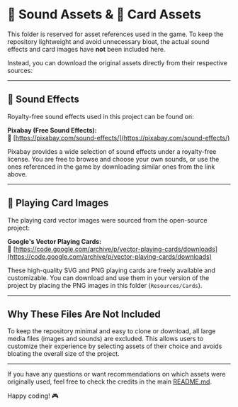 # 🎵 Sound Assets & 🎴 Card Assets

This folder is reserved for asset references used in the game. To keep the repository lightweight and avoid unnecessary bloat, the actual sound effects and card images have **not** been included here.

Instead, you can download the original assets directly from their respective sources:

---

## 🎵 Sound Effects
Royalty-free sound effects used in this project can be found on:

**Pixabay (Free Sound Effects):**  
🔗 [https://pixabay.com/sound-effects/](https://pixabay.com/sound-effects/)

Pixabay provides a wide selection of sound effects under a royalty-free license. You are free to browse and choose your own sounds, or use the ones referenced in the game by downloading similar ones from the link above.

---

## 🎴 Playing Card Images
The playing card vector images were sourced from the open-source project:

**Google's Vector Playing Cards:**  
🔗 [https://code.google.com/archive/p/vector-playing-cards/downloads](https://code.google.com/archive/p/vector-playing-cards/downloads)

These high-quality SVG and PNG playing cards are freely available and customizable. You can download and use them in your version of the project by placing the PNG images in this folder (`Resources/Cards`).

---

## Why These Files Are Not Included
To keep the repository minimal and easy to clone or download, all large media files (images and sounds) are excluded. This allows users to customize their experience by selecting assets of their choice and avoids bloating the overall size of the project.

---

If you have any questions or want recommendations on which assets were originally used, feel free to check the credits in the main [README.md](../README.md).

Happy coding! 🎮

